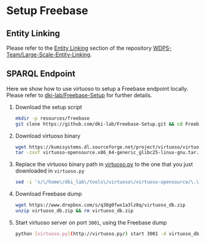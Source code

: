 # Setup Freebase

## Entity Linking

Please refer to the [Entity
Linking](https://github.com/WDPS-Team/Large-Scale-Entity-Linking#25-entity-linking)
section of the repository
[WDPS-Team/Large-Scale-Entity-Linking](https://github.com/WDPS-Team/Large-Scale-Entity-Linking).

## SPARQL Endpoint

Here we show how to use virtuoso to setup a Freebase endpoint locally.
Please refer to
[dki-lab/Freebase-Setup](https://github.com/dki-lab/Freebase-Setup)
for further details.

1. Download the setup script

   ```bash
   mkdir -p resources/freebase
   git clone https://github.com/dki-lab/Freebase-Setup.git && cd Freebase-Setup
   ```

2. Download virtuoso binary

   ```bash
   wget https://kumisystems.dl.sourceforge.net/project/virtuoso/virtuoso/7.2.5/virtuoso-opensource.x86_64-generic_glibc25-linux-gnu.tar.gz
   tar -zxvf virtuoso-opensource.x86_64-generic_glibc25-linux-gnu.tar.gz && rm virtuoso-opensource.x86_64-generic_glibc25-linux-gnu.tar.gz
   ```

3. Replace the virtuoso binary path in
   [virtuoso.py](http://virtuoso.py/) to the one that you just
   downloaded in `virtuoso.py`

   ```bash
   sed -i 's/\/home\/dki_lab\/tools\/virtuoso\/virtuoso-opensource/\.\/virtuoso-opensource/g' virtuoso.py
   ```

4. Download Freebase dump

   ```bash
   wget https://www.dropbox.com/s/q38g0fwx1a3lz8q/virtuoso_db.zip
   unzip virtuoso_db.zip && rm virtuoso_db.zip
   ```

5. Start virtuoso server on port `3001`, using the Freebase dump

   ```bash
   python [virtuoso.py](http://virtuoso.py/) start 3001 -d virtuoso_db
   ```
